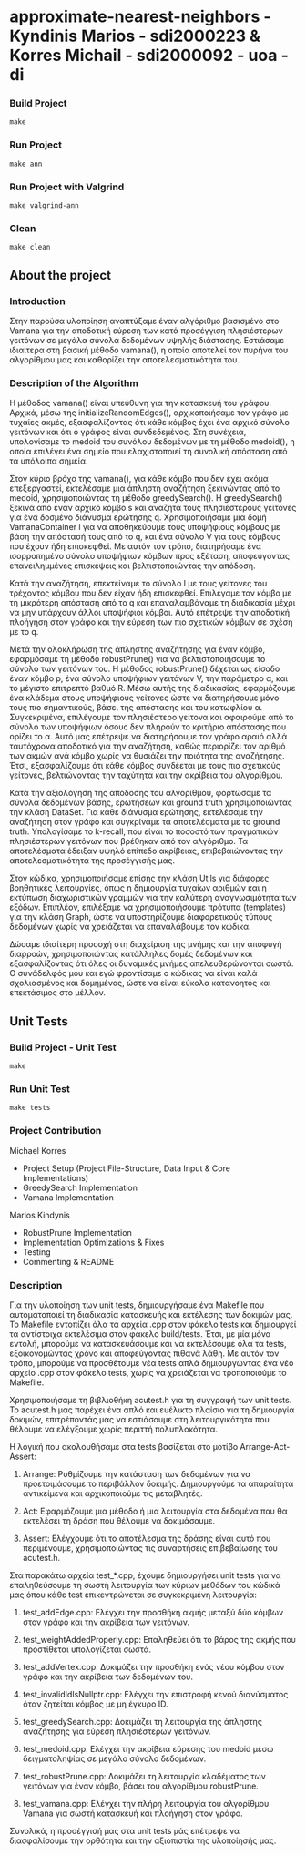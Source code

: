 # approximate-nearest-neighbors - Kyndinis Marios - sdi2000223 & Korres Michail - sdi2000092 - uoa - di

### Build Project
```
make
```

### Run Project
```
make ann
```

### Run Project with Valgrind
```
make valgrind-ann
```

### Clean
```
make clean
```

## About the project

### Introduction

Στην παρούσα υλοποίηση αναπτύξαμε έναν αλγόριθμο βασισμένο στο Vamana για την αποδοτική εύρεση των κατά προσέγγιση πλησιέστερων γειτόνων σε μεγάλα σύνολα δεδομένων υψηλής διάστασης. Εστιάσαμε ιδιαίτερα στη βασική μέθοδο vamana(), η οποία αποτελεί τον πυρήνα του αλγορίθμου μας και καθορίζει την αποτελεσματικότητά του.

### Description of the Algorithm

Η μέθοδος vamana() είναι υπεύθυνη για την κατασκευή του γράφου. Αρχικά, μέσω της initializeRandomEdges(), αρχικοποιήσαμε τον γράφο με τυχαίες ακμές, εξασφαλίζοντας ότι κάθε κόμβος έχει ένα αρχικό σύνολο γειτόνων και ότι ο γράφος είναι συνδεδεμένος. Στη συνέχεια, υπολογίσαμε το medoid του συνόλου δεδομένων με τη μέθοδο medoid(), η οποία επιλέγει ένα σημείο που ελαχιστοποιεί τη συνολική απόσταση από τα υπόλοιπα σημεία.

Στον κύριο βρόχο της vamana(), για κάθε κόμβο που δεν έχει ακόμα επεξεργαστεί, εκτελέσαμε μια άπληστη αναζήτηση ξεκινώντας από το medoid, χρησιμοποιώντας τη μέθοδο greedySearch(). Η greedySearch() ξεκινά από έναν αρχικό κόμβο s και αναζητά τους πλησιέστερους γείτονες για ένα δοσμένο διάνυσμα ερώτησης q. Χρησιμοποιήσαμε μια δομή VamanaContainer l για να αποθηκεύουμε τους υποψήφιους κόμβους με βάση την απόστασή τους από το q, και ένα σύνολο V για τους κόμβους που έχουν ήδη επισκεφθεί. Με αυτόν τον τρόπο, διατηρήσαμε ένα ισορροπημένο σύνολο υποψήφιων κόμβων προς εξέταση, αποφεύγοντας επανειλημμένες επισκέψεις και βελτιστοποιώντας την απόδοση.

Κατά την αναζήτηση, επεκτείναμε το σύνολο l με τους γείτονες του τρέχοντος κόμβου που δεν είχαν ήδη επισκεφθεί. Επιλέγαμε τον κόμβο με τη μικρότερη απόσταση από το q και επαναλαμβάναμε τη διαδικασία μέχρι να μην υπάρχουν άλλοι υποψήφιοι κόμβοι. Αυτό επέτρεψε την αποδοτική πλοήγηση στον γράφο και την εύρεση των πιο σχετικών κόμβων σε σχέση με το q.

Μετά την ολοκλήρωση της άπληστης αναζήτησης για έναν κόμβο, εφαρμόσαμε τη μέθοδο robustPrune() για να βελτιστοποιήσουμε το σύνολο των γειτόνων του. Η μέθοδος robustPrune() δέχεται ως είσοδο έναν κόμβο p, ένα σύνολο υποψήφιων γειτόνων V, την παράμετρο α, και το μέγιστο επιτρεπτό βαθμό R. Μέσω αυτής της διαδικασίας, εφαρμόζουμε ένα κλάδεμα στους υποψήφιους γείτονες ώστε να διατηρήσουμε μόνο τους πιο σημαντικούς, βάσει της απόστασης και του κατωφλίου α. Συγκεκριμένα, επιλέγουμε τον πλησιέστερο γείτονα και αφαιρούμε από το σύνολο των υποψήφιων όσους δεν πληρούν το κριτήριο απόστασης που ορίζει το α. Αυτό μας επέτρεψε να διατηρήσουμε τον γράφο αραιό αλλά ταυτόχρονα αποδοτικό για την αναζήτηση, καθώς περιορίζει τον αριθμό των ακμών ανά κόμβο χωρίς να θυσιάζει την ποιότητα της αναζήτησης. Έτσι, εξασφαλίζουμε ότι κάθε κόμβος συνδέεται με τους πιο σχετικούς γείτονες, βελτιώνοντας την ταχύτητα και την ακρίβεια του αλγορίθμου.

Κατά την αξιολόγηση της απόδοσης του αλγορίθμου, φορτώσαμε τα σύνολα δεδομένων βάσης, ερωτήσεων και ground truth χρησιμοποιώντας την κλάση DataSet. Για κάθε διάνυσμα ερώτησης, εκτελέσαμε την αναζήτηση στον γράφο και συγκρίναμε τα αποτελέσματα με το ground truth. Υπολογίσαμε το k-recall, που είναι το ποσοστό των πραγματικών πλησιέστερων γειτόνων που βρέθηκαν από τον αλγόριθμο. Τα αποτελέσματα έδειξαν υψηλό επίπεδο ακρίβειας, επιβεβαιώνοντας την αποτελεσματικότητα της προσέγγισής μας.

Στον κώδικα, χρησιμοποιήσαμε επίσης την κλάση Utils για διάφορες βοηθητικές λειτουργίες, όπως η δημιουργία τυχαίων αριθμών και η εκτύπωση διαχωριστικών γραμμών για την καλύτερη αναγνωσιμότητα των εξόδων. Επιπλέον, επιλέξαμε να χρησιμοποιήσουμε πρότυπα (templates) για την κλάση Graph, ώστε να υποστηρίζουμε διαφορετικούς τύπους δεδομένων χωρίς να χρειάζεται να επαναλάβουμε τον κώδικα.

Δώσαμε ιδιαίτερη προσοχή στη διαχείριση της μνήμης και την αποφυγή διαρροών, χρησιμοποιώντας κατάλληλες δομές δεδομένων και εξασφαλίζοντας ότι όλες οι δυναμικές μνήμες απελευθερώνονται σωστά. Ο συνάδελφός μου και εγώ φροντίσαμε ο κώδικας να είναι καλά σχολιασμένος και δομημένος, ώστε να είναι εύκολα κατανοητός και επεκτάσιμος στο μέλλον.

## Unit Tests
### Build Project - Unit Test
```
make
```

### Run Unit Test
```
make tests
```

### Project Contribution
Michael Korres
* Project Setup (Project File-Structure, Data Input & Core Implementations)
* GreedySearch Implementation
* Vamana Implementation

Marios Kindynis
* RobustPrune Implementation
* Implementation Optimizations & Fixes
* Testing
* Commenting & README

### Description

Για την υλοποίηση των unit tests, δημιουργήσαμε ένα Makefile που αυτοματοποιεί τη διαδικασία κατασκευής και εκτέλεσης των δοκιμών μας. Το Makefile εντοπίζει όλα τα αρχεία .cpp στον φάκελο tests και δημιουργεί τα αντίστοιχα εκτελέσιμα στον φάκελο build/tests. Έτσι, με μία μόνο εντολή, μπορούμε να κατασκευάσουμε και να εκτελέσουμε όλα τα tests, εξοικονομώντας χρόνο και αποφεύγοντας πιθανά λάθη. Με αυτόν τον τρόπο, μπορούμε να προσθέτουμε νέα tests απλά δημιουργώντας ένα νέο αρχείο .cpp στον φάκελο tests, χωρίς να χρειάζεται να τροποποιούμε το Makefile.

Χρησιμοποιήσαμε τη βιβλιοθήκη acutest.h για τη συγγραφή των unit tests. Το acutest.h μας παρέχει ένα απλό και ευέλικτο πλαίσιο για τη δημιουργία δοκιμών, επιτρέποντάς μας να εστιάσουμε στη λειτουργικότητα που θέλουμε να ελέγξουμε χωρίς περιττή πολυπλοκότητα.

Η λογική που ακολουθήσαμε στα tests βασίζεται στο μοτίβο Arrange-Act-Assert:

1. Arrange: Ρυθμίζουμε την κατάσταση των δεδομένων για να προετοιμάσουμε το περιβάλλον δοκιμής. Δημιουργούμε τα απαραίτητα αντικείμενα και αρχικοποιούμε τις μεταβλητές.

2. Act: Εφαρμόζουμε μια μέθοδο ή μια λειτουργία στα δεδομένα που θα εκτελέσει τη δράση που θέλουμε να δοκιμάσουμε.

3. Assert: Ελέγχουμε ότι το αποτέλεσμα της δράσης είναι αυτό που περιμένουμε, χρησιμοποιώντας τις συναρτήσεις επιβεβαίωσης του acutest.h.

Στα παρακάτω αρχεία test_*.cpp, έχουμε δημιουργήσει unit tests για να επαληθεύσουμε τη σωστή λειτουργία των κύριων μεθόδων του κώδικά μας όπου κάθε test επικεντρώνεται σε συγκεκριμένη λειτουργία:
1. test_addEdge.cpp: Ελέγχει την προσθήκη ακμής μεταξύ δύο κόμβων στον γράφο και την ακρίβεια των γειτόνων.

2. test_weightAddedProperly.cpp: Επαληθεύει ότι το βάρος της ακμής που προστίθεται υπολογίζεται σωστά.

3. test_addVertex.cpp: Δοκιμάζει την προσθήκη ενός νέου κόμβου στον γράφο και την ακρίβεια των δεδομένων του.

4. test_invalidIdIsNullptr.cpp: Ελέγχει την επιστροφή κενού διανύσματος όταν ζητείται κόμβος με μη έγκυρο ID.

5. test_greedySearch.cpp: Δοκιμάζει τη λειτουργία της άπληστης αναζήτησης για εύρεση πλησιέστερων γειτόνων.

6. test_medoid.cpp: Ελέγχει την ακρίβεια εύρεσης του medoid μέσω δειγματοληψίας σε μεγάλο σύνολο δεδομένων.

7. test_robustPrune.cpp: Δοκιμάζει τη λειτουργία κλαδέματος των γειτόνων για έναν κόμβο, βάσει του αλγορίθμου robustPrune.

8. test_vamana.cpp: Ελέγχει την πλήρη λειτουργία του αλγορίθμου Vamana για σωστή κατασκευή και πλοήγηση στον γράφο.

Συνολικά, η προσέγγισή μας στα unit tests μάς επέτρεψε να διασφαλίσουμε την ορθότητα και την αξιοπιστία της υλοποίησής μας. 

